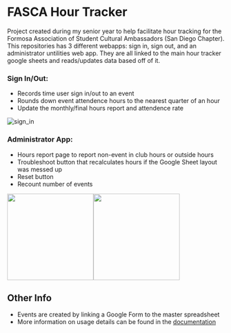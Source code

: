 # FASCA Hour Tracker
Project created during my senior year to help facilitate hour tracking for the Formosa Association of Student Cultural Ambassadors (San Diego Chapter). This repositories has 3 different webapps: sign in, sign out, and an administrator untilities web app. They are all linked to the main hour tracker google sheets and reads/updates data based off of it.

### Sign In/Out:
- Records time user sign in/out to an event
- Rounds down event attendence hours to the nearest quarter of an hour
- Update the monthly/final hours report and attendence rate

![sign_in](https://github.com/user-attachments/assets/f1a5b4a8-07ac-43fe-88b7-cf02e877fdda)

### Administrator App:
- Hours report page to report non-event in club hours or outside hours
- Troubleshoot button that recalculates hours if the Google Sheet layout was messed up
- Reset button
- Recount number of events

<div style="display: flex; align-items: center;">
  <img src="https://github.com/user-attachments/assets/06457dc6-6a83-44d6-a30b-e8b9a08910b0" height="200" />
  <img src="https://github.com/user-attachments/assets/cb2ce0f6-5b4d-4abb-a79e-d5079375d974" height="200" />
</div>


## Other Info
- Events are created by linking a Google Form to the master spreadsheet
- More information on usage details can be found in the [documentation](https://docs.google.com/document/d/1GPzgNdjmOUNmbl0DFEkyi2Um4A8kevz_xS_82BVw4kg/edit?usp=sharing)
